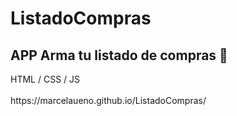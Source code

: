 # ListadoCompras
<h2>APP Arma tu listado de compras 🍉 </h2> 
HTML / CSS / JS
<br><br>
https://marcelaueno.github.io/ListadoCompras/
